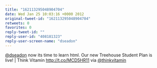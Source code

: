 ```yaml
---
title: "162113295048904704"
date: Wed Jan 25 10:03:16 +0000 2012
original-tweet-id: "162113295048904704"
retweets: 0
favorites: 0
reply-tweet-id: ""
reply-user-id: "408181323"
reply-user-screen-name: "dseadon"
---
```

<a href="https://twitter.com/dseadon">@dseadon</a> now its time to learn html. Our new Treehouse Student Plan is live! | Think Vitamin http://t.co/MCD5HR11 via <a href="https://twitter.com/thinkvitamin">@thinkvitamin</a>
